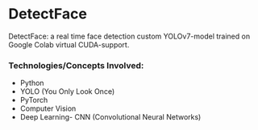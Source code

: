# DetectFace
DetectFace: a real time face detection custom YOLOv7-model trained on Google Colab virtual CUDA-support.

### Technologies/Concepts Involved:
- Python
- YOLO (You Only Look Once)
- PyTorch
- Computer Vision
- Deep Learning- CNN (Convolutional Neural Networks)
